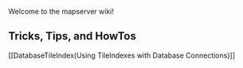 Welcome to the mapserver wiki!


## Tricks, Tips, and HowTos
[[DatabaseTileIndex(Using TileIndexes with Database Connections)]]